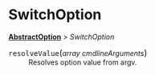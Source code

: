 # SwitchOption

[**AbstractOption**](AbstractOption.md) > *SwitchOption*

<dl>
    <dt><tt>resolveValue</tt><big>(</big><em>array cmdlineArguments</em><big>)</big></dt>
    <dd>Resolves option value from argv.</dd>
</dl>
